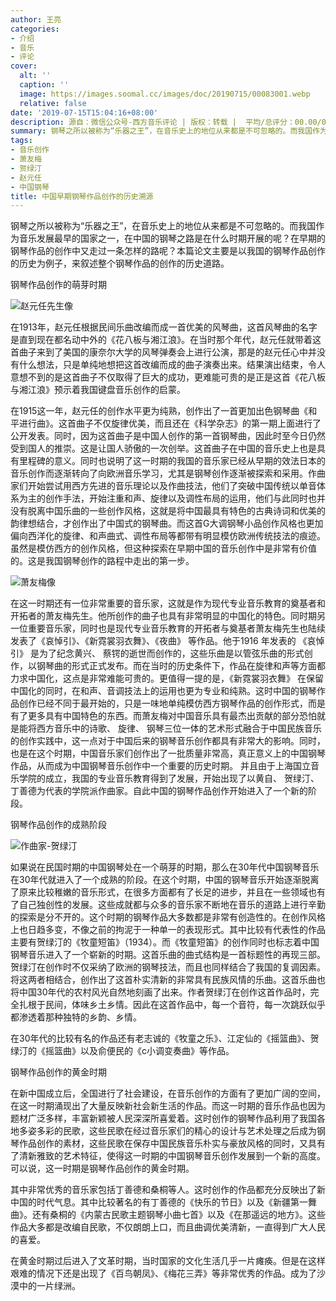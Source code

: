 ```yaml
---
author: 王亮
categories:
- 介绍
- 音乐
- 评论
cover:
  alt: ''
  caption: ''
  image: https://images.soomal.cc/images/doc/20190715/00083001.webp
  relative: false
date: '2019-07-15T15:04:16+08:00'
description: 源自：微信公众号-西方音乐评论 | 版权：转载 |  平均/总评分：00.00/0
summary: 钢琴之所以被称为“乐器之王”，在音乐史上的地位从来都是不可忽略的。而我国作为音乐发展最早的国家之一，在中国的钢琴之路是在什么时期开展的呢？在早期的钢琴作品的创作中又走过一条怎样的路呢？
tags:
- 音乐创作
- 萧友梅
- 贺绿汀
- 赵元任
- 中国钢琴
title: 中国早期钢琴作品创作的历史溯源
---
```


钢琴之所以被称为“乐器之王”，在音乐史上的地位从来都是不可忽略的。而我国作为音乐发展最早的国家之一，在中国的钢琴之路是在什么时期开展的呢？在早期的钢琴作品的创作中又走过一条怎样的路呢？本篇论文主要是以我国的钢琴作品创作的历史为例子，来叙述整个钢琴作品的创作的历史道路。

钢琴作品创作的萌芽时期

![赵元任先生像](https://images.soomal.cc/images/doc/20111010/00013980_01.webp)





在1913年，赵元任根据民间乐曲改编而成一首优美的风琴曲，这首风琴曲的名字是直到现在都名动中外的《花八板与湘江浪》。在当时那个年代，赵元任就带着这首曲子来到了美国的康奈尔大学的风琴弹奏会上进行公演，那是的赵元任心中并没有什么想法，只是单纯地想把这首改编而成的曲子演奏出来。结果演出结束，令人意想不到的是这首曲子不仅取得了巨大的成功，更难能可贵的是正是这首《花八板与湘江浪》预示着我国键盘音乐创作的启蒙。

在1915这一年，赵元任的创作水平更为纯熟，创作出了一首更加出色钢琴曲《和平进行曲》。这首曲子不仅旋律优美，而且还在《科学杂志》的第一期上面进行了公开发表。同时，因为这首曲子是中国人创作的第一首钢琴曲，因此时至今日仍然受到国人的推崇。这是让国人骄傲的一次创举。这首曲子在中国的音乐史上也是具有里程碑的意义。同时也说明了这一时期的我国的音乐家已经从早期的效法日本的音乐创作而逐渐转向了向欧洲音乐学习，尤其是钢琴创作逐渐被探索和采用。作曲家们开始尝试用西方先进的音乐理论以及作曲技法，他们了突破中国传统以单音体系为主的创作手法，开始注重和声、旋律以及调性布局的运用，他们与此同时也并没有脱离中国乐曲的一些创作风格，这就是将中国最具有特色的古典诗词和优美的韵律想结合，才创作出了中国式的钢琴曲。而这首G大调钢琴小品创作风格也更加偏向西洋化的旋律、和声曲式、调性布局等都带有明显模仿欧洲传统技法的痕迹。虽然是模仿西方的创作风格，但这种探索在早期中国的音乐创作中是非常有价值的。这是我国钢琴创作的路程中走出的第一步。

![萧友梅像](https://images.soomal.cc/images/doc/20100713/00006347_01.webp)





在这一时期还有一位非常重要的音乐家，这就是作为现代专业音乐教育的奠基者和开拓者的萧友梅先生。他所创作的曲子也具有非常明显的中国化的特色。同时期另一位重要音乐家，同时也是现代专业音乐教育的开拓者与奠基者萧友梅先生也陆续发表了《哀悼引》、《新霓裳羽衣舞》、《夜曲》 等作品。他于1916 年发表的 《哀悼引》 是为了纪念黄兴、 蔡锷的逝世而创作的，这些乐曲是以管弦乐曲的形式创作，以钢琴曲的形式正式发布。而在当时的历史条件下，作品在旋律和声等方面都力求中国化，这点是非常难能可贵的。更值得一提的是，《新霓裳羽衣舞》 在保留中国化的同时，在和声、音调技法上的运用也更为专业和纯熟。这时中国的钢琴作品创作已经不同于最开始的，只是一味地单纯模仿西方钢琴作品的创作形式，而是有了更多具有中国特色的东西。而萧友梅对中国音乐具有最杰出贡献的部分恐怕就是能将西方音乐中的诗歌、 旋律、 钢琴三位一体的艺术形式融合于中国民族音乐的创作实践中，这一点对于中国后来的钢琴音乐创作都具有非常大的影响。同时，也是在这个时期，中国音乐家们创作出了一批质量非常高，真正意义上的中国钢琴作品，从而成为中国钢琴音乐创作中一个重要的历史时期。 并且由于上海国立音乐学院的成立，我国的专业音乐教育得到了发展，开始出现了以黄自、 贺绿汀、丁善德为代表的学院派作曲家。自此中国的钢琴作品创作开始进入了一个新的阶段。

钢琴作品创作的成熟阶段

![作曲家-贺绿汀](https://images.soomal.cc/images/doc/20150906/00054458_01.webp)





如果说在民国时期的中国钢琴处在一个萌芽的时期，那么在30年代中国钢琴音乐在30年代就进入了一个成熟的阶段。在这个时期，中国的钢琴音乐开始逐渐脱离了原来比较稚嫩的音乐形式，在很多方面都有了长足的进步，并且在一些领域也有了自己独创性的发展。这些成就都与众多的音乐家不断地在音乐的道路上进行辛勤的探索是分不开的。这个时期的钢琴作品大多数都是非常有创造性的。在创作风格上也日趋多变，不像之前的拘泥于一种单一的表现形式。其中比较有代表性的作品主要有贺绿汀的《牧童短笛》（1934）。而《牧童短笛》的创作同时也标志着中国钢琴音乐进入了一个崭新的时期。这首乐曲的曲式结构是一首标题性的再现三部。贺绿汀在创作时不仅采纳了欧洲的钢琴技法，而且也同样结合了我国的复调因素。将这两者相结合，创作出了这首朴实清新的非常具有民族风情的乐曲。这首乐曲也将中国30年代的农村风光自然地刻画了出来。作者贺绿汀在创作这首作品时，完全扎根于民间，体味乡土乡情。因此在这首作品中，每一个音符，每一次跳跃似乎都渗透着那种独特的乡韵、乡情。

在30年代的比较有名的作品还有老志诚的《牧童之乐》、江定仙的《摇篮曲》、贺绿汀的《摇篮曲》以及俞便民的《c小调变奏曲》等作品。

钢琴作品创作的黄金时期

在新中国成立后，全国进行了社会建设，在音乐创作的方面有了更加广阔的空间，在这一时期涌现出了大量反映新社会新生活的作品。而这一时期的音乐作品也因为题材广泛多样，丰富新颖被人民深深所喜爱着。这时创作的钢琴作品利用了我国各地多姿多彩的民歌，这些民歌在经过音乐家们的精心的设计与艺术处理之后成为钢琴作品创作的素材，这些民歌在保存中国民族音乐朴实与豪放风格的同时，又具有了清新雅致的艺术特征，使得这一时期的中国钢琴音乐创作发展到一个新的高度。可以说，这一时期是钢琴作品创作的黄金时期。

其中非常优秀的音乐家包括丁善德和桑桐等人。这时创作的作品都充分反映出了新中国的时代气息。其中比较著名的有丁善德的《快乐的节日》以及《新疆第一舞曲》。还有桑桐的《内蒙古民歌主题钢琴小曲七首》以及《在那遥远的地方》。这些作品大多都是改编自民歌，不仅朗朗上口，而且曲调优美清新，一直得到广大人民的喜爱。

在黄金时期过后进入了文革时期，当时国家的文化生活几乎一片瘫痪。但是在这样艰难的情况下还是出现了《百鸟朝凤》、《梅花三弄》等非常优秀的作品。成为了沙漠中的一片绿洲。